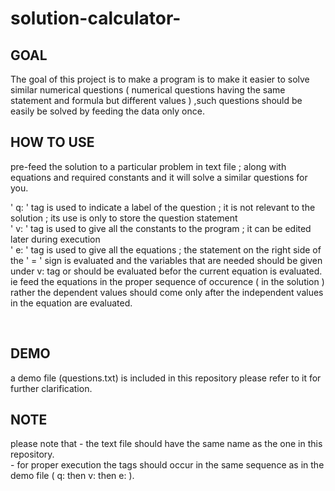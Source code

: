 # solution-calculator-


GOAL
-----
The goal of this project is to make a program is to make it easier to solve similar numerical questions ( numerical questions having the same statement and formula but different values ) ,such questions should be easily be solved by feeding the data only once.

HOW TO USE 
--------
pre-feed the solution to a particular problem in text file ; along with equations  and  required constants  and it will solve a similar questions for you.
<br>

'  q: ' tag is used to indicate a label of the question ; it is not relevant to the solution ; its use is only to store the question statement  <br>
'  v: ' tag is used to give all the constants to the program ; it can be edited later during execution                                           <br> 
'  e: ' tag is used to give all the equations ; the statement on the right side of the ' = ' sign is evaluated and the variables that are needed should be given under v: tag or should be evaluated befor the current equation is evaluated. ie feed the equations in the proper sequence of occurence ( in the solution ) rather the dependent values should come only after the independent values in the equation are evaluated.

<br>

DEMO
-----
a demo file (questions.txt) is included in this repository please refer to it for further clarification.

NOTE
-----

please note that  - the text file should have the same name as the one in this repository.      <br>
                  - for proper execution the tags should occur in the same sequence as in the demo file ( q: then v: then e: ). <br>

